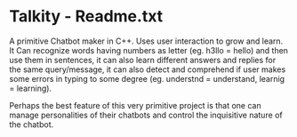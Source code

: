 # Talkity - Readme.txt
A primitive Chatbot maker in C++. Uses user interaction to grow and learn. It Can recognize words having numbers as letter 
(eg. h3llo = hello) and then use them in sentences, it can also learn different answers and replies for the same query/message, it can also detect and comprehend if user makes some errors in typing to some degree (eg. understnd = understand, learnig = learning). 

Perhaps the best feature of this very primitive project is that one can manage personalities of their chatbots and control the inquisitive nature of the chatbot.
